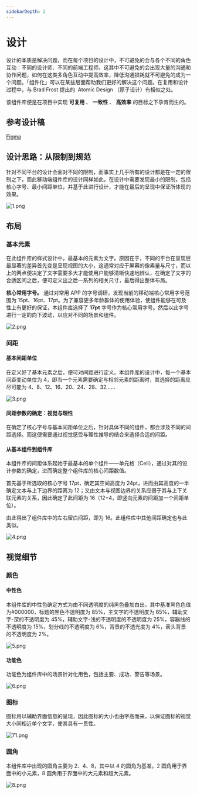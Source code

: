```yaml
---
sidebarDepth: 2
---
```


# 设计

设计的本质是解决问题，而在每个项目的设计中，不可避免的会与各个不同的角色互动：不同的设计师、不同的前端工程师，这其中不可避免的会出现大量的沟通和协作问题，如何在这类多角色互动中提高效率，降低沟通损耗就不可避免的成为一个问题。「组件化」可以在某些层面帮助我们更好的解决这个问题。在复用和设计过程中，与 Brad Frost 提出的  Atomic Design （原子设计）有相似之处。

该组件库便是在项目中实现 **可复用** 、 **一致性** 、 **高效率** 的目标之下孕育而生的。

## 参考设计稿

[Figma](https://www.figma.com/file/x06EJ4ST3tQj9Ez9jeNNRS/%E7%BB%84%E4%BB%B6?node-id=14%3A2)

## 设计思路：从限制到规范

针对不同平台的设计会面对不同的限制，而事实上几乎所有的设计都是在一定的限制之下，而此移动端组件库的设计同样如此，在设计中需要发现最小的限制，包括核心字号、最小间距单位，并基于此进行设计，才能在最后的呈现中保证所体现的效果。

![1.png](./assets/1.png)

## 布局

### 基本元素

在此组件库的样式设计中，最基本的元素为文字。原因在于，不同的平台在呈现层最显著的差异首先变是呈现视图的大小，这通常对应于屏幕的像素量与尺寸，而以上的两点便决定了文字需要多大才能使用户能够清晰快速地辨认，在确定了文字的合适区间之后，便可定义出之后一系列的相关尺寸，最后得出整体布局。

**核心常用字号。** 通过对常用 APP 的字号调研，发现当前的移动端核心常用字号范围为 15pt、16pt、17pt。为了兼容更多年龄群体的使用体验，使组件能够在可及性上有更好的保证，本组件库选择了 **17pt** 字号作为核心常用字号。然后以此字号进行一定的向下波动，以应对不同的场景和组件。

![2.png](./assets/2.png)

### 间距

#### 基本间距单位

在定义好了基本元素之后，便可对间距进行定义。本组件库的设计中，每一个基本间距变动单位为 4，即当一个元素需要确定与相邻元素的距离时，其选择的距离应尽可能为 4、8、12、16、20、24、28、32......

![3.png](./assets/3.png)

#### 间距参数的确定：视觉与理性

在确定了核心字号与基本间距单位之后，针对具体不同的组件，都会涉及不同的间距选择。而这便需要通过视觉感受与理性推导的结合来选择合适的间距。

#### 从基本组件到组件库

本组件库的间距体系起始于最基本的单个组件——单元格（Cell），通过对其的设计参数的确定，进而确定整个组件库的核心间距数值。

首先基于所选取的核心字号 17pt，确定其空间高度为 24pt，进而由其高度的一半确定文本与上下边界的距离为 12；又由文本与视图边界的关系应弱于其与上下关联元素的关系，因此确定了此间距为 16（12+4，即竖向元素的间距加一个间距单位）。

由此得出了组件库中的左右留白间距，即为 16。此组件库中其他间距确定也与此类似。

![4.png](./assets/4.png)

## 视觉细节

### 颜色

#### 中性色

本组件库的中性色确定方式为由不同透明度的纯黑色叠加白出。其中基准黑色色值为#000000，标题的黑色不透明度为 85%，主文字的不透明度为 65%，辅助文字-深的不透明度为 45%，辅助文字-浅的不透明度的不透明度为 25%，容器线的不透明度为 15%，划分线的不透明度为 6%，背景的不透光度为 4%，表头背景的不透明度为 2%。

![5.png](./assets/5.png)

#### 功能色

功能色为组件库中的场景针对化用色，包括主要、成功、警告等场景。

![6.png](./assets/6.png)

### 图标

图标用以辅助界面信息的呈现，因此图标的大小也由字高而来，以保证图标的视觉大小同相近单个文字，使其具有一贯性。

![71.png](./assets/7.png)

### 圆角

本组件库中出现的圆角主要为 2、4、8，其中以 4 的圆角为基准，2 圆角用于界面中的小元素，8 圆角用于界面中的大元素和超大元素。

![8.png](./assets/8.png)
